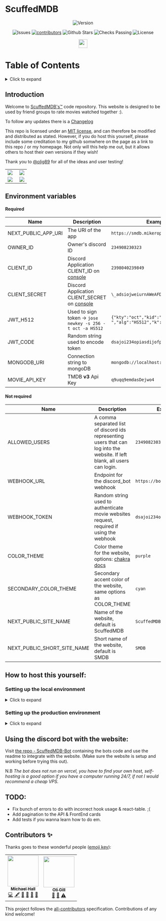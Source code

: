 # ScuffedMDB

<p align="center">
  <img alt="Version"  src="https://img.shields.io/github/v/tag/mah51/scuffedmdb?label=Version&style=for-the-badge&color=%23E53E3E" />
   </p>
<p align="center">
  
  <img alt='Issues' src="https://img.shields.io/github/issues/mah51/scuffedmdb?color=%23ED8936&style=for-the-badge">
     <!-- ALL-CONTRIBUTORS-BADGE:START - Do not remove or modify this section -->
<a href="#contributors">
<img alt="contributors" src="https://img.shields.io/badge/contributors-2-orange.svg?style=for-the-badge&color=%23F6E05E" /></a>
<!-- ALL-CONTRIBUTORS-BADGE:END -->
  <img alt="Github Stars" src="https://img.shields.io/github/stars/mah51/scuffedmdb?style=for-the-badge&color=%2348BB78" />
    <img alt="Checks Passing" src="https://img.shields.io/github/checks-status/mah51/scuffedmdb/main?color=4299e1&style=for-the-badge" />
   <img alt="License" src="https://img.shields.io/github/license/mah51/Scuffedmdb?style=for-the-badge&color=%239F7AEA" />
</p>

<p align="center">
   <img  height='28px'src="https://forthebadge.com/images/badges/not-a-bug-a-feature.svg" />
  </p>

# Table of Contents

<details>
<summary>Click to expand</summary>
  
- [Introduction](#introduction)
  
- [Environment Variables](#environment-variables)

- [Host this yourself](#how-to-host-this-yourself)

  - [Setting up the local environment](#settting-up-the-local-environment)

  - [Setting up the production environment](#setting-up-the-production-environment)

- [Discord bot integration](#using-the-discord-bot-with-the-website)
- [TODO](#todo)

</details>

## Introduction

Welcome to [ScuffedMDB's&trade;](https://smdb.mikeroph.one) code repository. This website is designed to be used by friend groups to rate movies watched together :).

To follow any updates there is a [Changelog](/CHANGELOG.md)

This repo is licensed under an [MIT license](https://github.com/mah51/ScuffedMDB/blob/main/LICENSE), and can therefore be modified and distributed as stated. However, if you do host this yourself, please include some creditation to my github somwhere on the page as a link to this repo / or my homepage. Not only will this help me out, but it allows others to host their own versions if they wish!

Thank you to [@olig89](https://github.com/olig89) for all of the ideas and user testing!

<table>
  <tr>
    <td align="left">
<img src="https://user-images.githubusercontent.com/47287285/125026289-25392280-e07c-11eb-979a-67769c36c4ea.png" align="left" /></td>
    <td align="right"><img src="https://user-images.githubusercontent.com/47287285/125026321-371ac580-e07c-11eb-9881-1ec8a70c0f23.png"  align="right" /></td>
  </tr>
  <tr>
    <td align="left" >
<img src="https://user-images.githubusercontent.com/47287285/125026308-2f5b2100-e07c-11eb-873e-2eabcf0906fb.png" align="left" /></td>
 
  <td align="left"><img src="https://user-images.githubusercontent.com/47287285/125026394-616c8300-e07c-11eb-9678-a6e497119b7d.png" align="right" /></td>
     </tr>
</table>

## Environment variables

#### Required

| Name                | Description                                                                    | Example                                                     |
| ------------------- | ------------------------------------------------------------------------------ | ----------------------------------------------------------- |
| NEXT_PUBLIC_APP_URI | The URI of the app                                                             | `https://smdb.mikeroph.one`                             |
| OWNER_ID            | Owner's discord ID                                                             | `234908230323`                                              |
| CLIENT_ID           | Discord Application CLIENT_ID on [console](https://discord.com/developers)     | `2398040239849`                                             |
| CLIENT_SECRET       | Discord Application CLIENT_SECRET on [console](https://discord.com/developers) | `\_adsiojweiurnAWeAFDS23`                                   |
| JWT_H512            | Used to sign token -> `jose newkey -s 256 -t oct -a HS512`                     | `{"kty":"oct","kid":"-token-","alg":"HS512","k":"-token-"}` |
| JWT_CODE            | Random string used to encode token                                             | `dsajoi234opiasdijofp`                                      |
| MONGODB_URI         | Connection string to mongoDB                                                   | `mongodb://localhost:27017/scuffedmdb`                      |
| MOVIE_API_KEY       | TMDB **v3** Api Key                                                            | `q9uqq9emdasDejwo4`                                         |

#### Not required

| Name                        | Description                                                                                                                 | Example                       |
| --------------------------- | --------------------------------------------------------------------------------------------------------------------------- | ----------------------------- |
| ALLOWED_USERS               | A comma separated list of discord ids representing users that can log into the website. If left blank, all users can login. | `234908230323,234908230324`   |
| WEBHOOK_URL                 | Endpoint for the discord_bot webhook                                                                                        | `https://bot.mikeroph.one` |
| WEBHOOK_TOKEN               | Random string used to authenticate movie websites request, required if using the webhook                                    | `dsajoi234opiasdijofp`        |
| COLOR_THEME                 | Color theme for the website, options: [chakra docs](https://chakra-ui.com/docs/theming/theme#colors)                        | `purple`                      |
| SECONDARY_COLOR_THEME       | Secondary accent color of the website, same options as COLOR_THEME                                                          | `cyan`                        |
| NEXT_PUBLIC_SITE_NAME       | Name of the website, default is ScuffedMDB                                                                                  | `ScuffedMDB`                  |
| NEXT_PUBLIC_SHORT_SITE_NAME | Short name of the website, default is SMDB                                                                                  | `SMDB`                        |

## How to host this yourself:

### Setting up the local environment

<details>
  <summary>Click to expand</summary>
It is beneficial to set up a local environment to make quick changes without having to wait for the website to rebuild on vercel.

1. Fork this repository at the top right of this page.

2. Clone to your computer

`git clone https://github.com/<YOUR GITHUB USERNAME>/scuffedmdb`

`cd scuffedmdb`

3. Rename .env.example, to .env.local and enter the local address: http://localhost:3000 n.b Do not include a / at the end of your domain

.env.local
`NEXT_PUBLIC_APP_URI=http://localhost:3000`

4. Create an account on [discord.com](https://discord.com) and go to the [developer console](https://discord.com/developers).
5. Create a new application and copy and past Client ID and client secret into the respective fields in .env.local

```bash
CLIENT_SECRET=_H8z9NKhasaido_diddada4SgqjQj
CLIENT_ID=24534589043255834
```

_(these aren't mine before you try -\_-)_

6. Go to the oauth tab of your new discord application and add your production and development callback urls to the redirect tab. For example mine are: http://localhost:3000/api/auth/callback/discord and https://smdb.mikeroph.one/api/auth/callback/discord - <yourdomain>/api/auth/callback/discord
7. Return to your .env.local file and enter a [random string](https://onlinerandomtools.com/generate-random-string) into JWT_CODE which is kept secret (just to encrypt the user data in the cookie).

`JWT_CODE=SlOQwlMMnwVY3ypfNLFOtlEauH5Ra2DE`

_and again_

8. I recommend using [cloud atlas](https://www.mongodb.com/cloud/atlas) to host your mongo database, but just create an account and a m.0 db, (Vercel does not allow you to set location on the free plan, and its normally in NA, I recommend setting the mongo server to NA as well, it is slightly snappier). Also ensure the the ip address in network access is set to 0.0.0.0, as this will allow any server to connect (also why you need to create a user with a strong password), this is because we dont know the IP of the vercel instance that our server will be booted up on. Next copy the connection uri and paste into the .env.local file and append the database name.

`MONGODB_URI=<connection string>/local-movie-database`

9. Go to https://tmdb.org and create an account, then go to the [api settings](https://www.themoviedb.org/settings/api) under your profile and copy the **v3** key and paste it into your .env.local file under MOVIE_API_KEY

`MOVIE_API_KEY=<TMDB API KEY>`

10. Run `npm run dev` in your terminal in the project directory.

11. Stonks! ... if you are having trouble feel free to [submit an issue](https://github.com/mah51/ScuffedMDB/issues/new)
</details>

### Setting up the production environment

<details>
  <summary>Click to expand</summary>
 
__Make sure you have a fork of the repository by clicking the fork button top right__  
  
1. Login to https://vercel.com/ with your github.

2. Go to the homepage and create new project, select 'ScuffedMDB' and click import.

3. All the default settings are as should be, just click deploy. (Be warned it wont work just yet, we still need to provide our environment variables!)

4. Once deployed, click the big 'Go to dashboard' button, follow the tabs at the top to 'settings', then click environment variables on the left hand menu. Here you can add all of the environment variables from your .env.local file, one at a time using the box at the top.

5. CLIENT_ID, CLIENT_SECRET, OWNER_ID, NEXTAUTH_URL, and MOVIE_API_KEY will be the same as your local environment.

6. MONGO_URI should use a production database that is not the same as your local environment so set the database to a different name.

`MONGODB_URI=<connection string>/production-movie-database`

7. NEXT_PUBLIC_APP_URI needs to be the domain of your project on vercel. You can set a custom domain as shown in [vercels' docs](https://vercel.com/docs/custom-domains), but you need to click on your project to see the default domain, normally something like https://scuffedmdb.vercel.com (refer to 6 of setting up local environment to add domain to discord callback if you havent already)

`NEXT_PUBLIC_APP_URI=https://smdb.mikeroph.one`

8. Create a HS512 compliant code using the following command:

`npm install -g node-jose-tools`

`jose newkey -s 256 -t oct -a HS512`

Copy the whole output and paste into the .env.local file under 'JWT_HS512'.

9. Finally generate a random string for the JWT_CODE env variable for production and enter into the Vercel settings panel.

10. Go back to the overview tab and click redeploy.

11. Thats it! your very own live movie rating website. The world is yours ... and everytime you push a change to your repo, it automatically redeploys (<3 vercel).
</details>

## Using the discord bot with the website:

Visit [the repo - ScuffedMDB-Bot](https://github.com/mah51/scuffedmdb-bot) containing the bots code and use the readme to integrate with the website. (Make sure the website is setup and working before trying this out).

N.B _The bot does not run on vercel, you have to find your own host, self-hosting is a good option if you have a computer running 24/7, if not I would recommend a cheap VPS._

## TODO:

- Fix bunch of errors to do with incorrect hook usage & react-table. ;(
- Add pagination to the API & FrontEnd cards
- Add tests if you wanna learn how to do em.

## Contributors ✨

Thanks goes to these wonderful people ([emoji key](https://allcontributors.org/docs/en/emoji-key)):

<!-- ALL-CONTRIBUTORS-LIST:START - Do not remove or modify this section -->
<!-- prettier-ignore-start -->
<!-- markdownlint-disable -->
<table>
  <tr>
    <td align="center"><a href="https://www.mikeroph.one/"><img src="https://avatars.githubusercontent.com/u/47287285?v=4?s=100" width="100px;" alt=""/><br /><sub><b>Michael Hall</b></sub></a><br /><a href="https://github.com/mah51/ScuffedMDB/commits?author=mah51" title="Code">💻</a> <a href="#content-mah51" title="Content">🖋</a> <a href="https://github.com/mah51/ScuffedMDB/commits?author=mah51" title="Documentation">📖</a> <a href="#design-mah51" title="Design">🎨</a> <a href="#maintenance-mah51" title="Maintenance">🚧</a> <a href="https://github.com/mah51/ScuffedMDB/pulls?q=is%3Apr+reviewed-by%3Amah51" title="Reviewed Pull Requests">👀</a></td>
    <td align="center"><a href="http://olivergill.com"><img src="https://avatars.githubusercontent.com/u/24813487?v=4?s=100" width="100px;" alt=""/><br /><sub><b>Oli Gill</b></sub></a><br /><a href="https://github.com/mah51/ScuffedMDB/issues?q=author%3Aolig89" title="Bug reports">🐛</a> <a href="#ideas-olig89" title="Ideas, Planning, & Feedback">🤔</a> <a href="https://github.com/mah51/ScuffedMDB/commits?author=olig89" title="Tests">⚠️</a></td>
  </tr>
</table>

<!-- markdownlint-restore -->
<!-- prettier-ignore-end -->

<!-- ALL-CONTRIBUTORS-LIST:END -->

This project follows the [all-contributors](https://github.com/all-contributors/all-contributors) specification. Contributions of any kind welcome!
